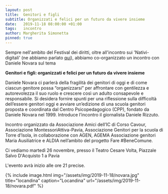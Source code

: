 ```yaml
---
layout: post
title:  Genitori e figli
subtitle: Organizzati e felici per un futuro da vivere insieme
date:   2019-11-18 08:00:00 +01:00
tags:   incontro
author: Margherita Simonetta
pinned: true
---
```


Sempre nell'ambito del Festival dei diritti, oltre all'incontro sui 'Nativi-digitali' (ne abbiamo parlato [qui](/2019/11/13/nativi-digitali.html)), abbiamo co-organizzato un incontro con Daniele Novara sul tema

**Genitori e figli: organizzati e felici per un futuro da vivere insieme**

Daniele Novara ci parlerà della fragilità dei genitori di oggi e di come ciascun genitore possa “organizzarsi” per affrontare con gentilezza e autorevolezza il suo ruolo e crescere così un adulto consapevole e responsabile.
Si desidera fornire spunti per una riflessione sulla difficoltà dell’essere genitori oggi e avviare un’edizione di una scuola genitori proposta e coordinata dal Centro Psicopedagogico (CPP), fondato da Daniele Novara nel 1999.
Introduce l’incontro il giornalista Daniele Rizzuto.


Incontro organizzato da Associazione Amici dell’IC di Corso Cavour, Associazione MontessoriAttiva-Pavia, Associazione Genitori per la scuola di Torre d’Isola, in collaborazione con AGEN, AGEMA Associazione genitori Maria Ausiliatrice e ALDIA nell’ambito del progetto Fare #BeneComune.

Ci vediamo martedì 26 novembre,
presso il Teatro Cesare Volta,
Piazzale Salvo D'Acquisto 1 a Pavia



L'evento avrà inizio alle ore 21 precise.




{% include image.html img="/assets/img/2019-11-18/novara.jpg" title="locandina" caption="Locandina" url="/assets/img/2019-11-18/novara.pdf" %}
